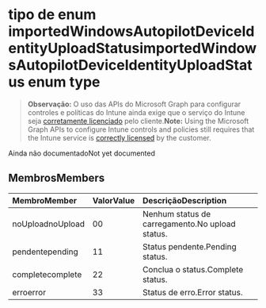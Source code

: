 # <a name="importedwindowsautopilotdeviceidentityuploadstatus-enum-type"></a><span data-ttu-id="08c4c-101">tipo de enum importedWindowsAutopilotDeviceIdentityUploadStatus</span><span class="sxs-lookup"><span data-stu-id="08c4c-101">importedWindowsAutopilotDeviceIdentityUploadStatus enum type</span></span>

> <span data-ttu-id="08c4c-102">**Observação:** O uso das APIs do Microsoft Graph para configurar controles e políticas do Intune ainda exige que o serviço do Intune seja [corretamente licenciado](https://go.microsoft.com/fwlink/?linkid=839381) pelo cliente.</span><span class="sxs-lookup"><span data-stu-id="08c4c-102">**Note:** Using the Microsoft Graph APIs to configure Intune controls and policies still requires that the Intune service is [correctly licensed](https://go.microsoft.com/fwlink/?linkid=839381) by the customer.</span></span>

<span data-ttu-id="08c4c-103">Ainda não documentado</span><span class="sxs-lookup"><span data-stu-id="08c4c-103">Not yet documented</span></span>
## <a name="members"></a><span data-ttu-id="08c4c-104">Membros</span><span class="sxs-lookup"><span data-stu-id="08c4c-104">Members</span></span>
|<span data-ttu-id="08c4c-105">Membro</span><span class="sxs-lookup"><span data-stu-id="08c4c-105">Member</span></span>|<span data-ttu-id="08c4c-106">Valor</span><span class="sxs-lookup"><span data-stu-id="08c4c-106">Value</span></span>|<span data-ttu-id="08c4c-107">Descrição</span><span class="sxs-lookup"><span data-stu-id="08c4c-107">Description</span></span>|
|:---|:---|:---|
|<span data-ttu-id="08c4c-108">noUpload</span><span class="sxs-lookup"><span data-stu-id="08c4c-108">noUpload</span></span>|<span data-ttu-id="08c4c-109">0</span><span class="sxs-lookup"><span data-stu-id="08c4c-109">0</span></span>|<span data-ttu-id="08c4c-110">Nenhum status de carregamento.</span><span class="sxs-lookup"><span data-stu-id="08c4c-110">No upload status.</span></span>|
|<span data-ttu-id="08c4c-111">pendente</span><span class="sxs-lookup"><span data-stu-id="08c4c-111">pending</span></span>|<span data-ttu-id="08c4c-112">1</span><span class="sxs-lookup"><span data-stu-id="08c4c-112">1</span></span>|<span data-ttu-id="08c4c-113">Status pendente.</span><span class="sxs-lookup"><span data-stu-id="08c4c-113">Pending status.</span></span>|
|<span data-ttu-id="08c4c-114">complete</span><span class="sxs-lookup"><span data-stu-id="08c4c-114">complete</span></span>|<span data-ttu-id="08c4c-115">2</span><span class="sxs-lookup"><span data-stu-id="08c4c-115">2</span></span>|<span data-ttu-id="08c4c-116">Conclua o status.</span><span class="sxs-lookup"><span data-stu-id="08c4c-116">Complete status.</span></span>|
|<span data-ttu-id="08c4c-117">erro</span><span class="sxs-lookup"><span data-stu-id="08c4c-117">error</span></span>|<span data-ttu-id="08c4c-118">3</span><span class="sxs-lookup"><span data-stu-id="08c4c-118">3</span></span>|<span data-ttu-id="08c4c-119">Status de erro.</span><span class="sxs-lookup"><span data-stu-id="08c4c-119">Error status.</span></span>|



